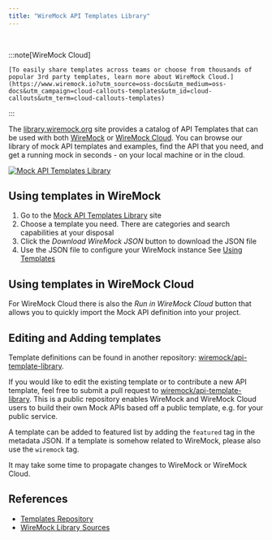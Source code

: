 ```yaml
---
title: "WireMock API Templates Library"
---
```



<br>


:::note[WireMock Cloud]

    [To easily share templates across teams or choose from thousands of popular 3rd party templates, learn more about WireMock Cloud.](https://www.wiremock.io?utm_source=oss-docs&utm_medium=oss-docs&utm_campaign=cloud-callouts-templates&utm_id=cloud-callouts&utm_term=cloud-callouts-templates)

:::


The [library.wiremock.org](https://library.wiremock.org) site provides a catalog of API Templates
that can be used with both
[WireMock](https://wiremock.org/) or [WireMock Cloud](https://wiremock.io).
You can browse our library of mock API templates and examples,
find the API that you need,
and get a running mock in seconds - on your local machine or in the cloud.

[![Mock API Templates Library](https://library.wiremock.org/images/logo/template-library-wide.png)](https://library.wiremock.org/)

## Using templates in WireMock

1. Go to the [Mock API Templates Library](https://library.wiremock.org) site
2. Choose a template you need. There are categories and search capabilities at your disposal
3. Click the _Download WireMock JSON_ button to download the JSON file
4. Use the JSON file to configure your WireMock instance
   See [Using Templates](usage/)

## Using templates in WireMock Cloud

<!-- TODO: Replace by the page -->

For WireMock Cloud there is also the _Run in WireMock Cloud_ button that
allows you to quickly import the Mock API definition into your project.

## Editing and Adding templates

Template definitions can be found in another repository:
[wiremock/api-template-library](https://github.com/wiremock/api-template-library).

If you would like to edit the existing template
or to contribute a new API template,
feel free to submit a pull request to
[wiremock/api-template-library](https://github.com/wiremock/api-template-library).
This is a public repository enables WireMock and WireMock Cloud users 
to build their own Mock APIs based off a public template,
e.g. for your public service.

A template can be added to featured list by adding the `featured` tag in the metadata JSON.
If a template is somehow related to WireMock, please also use the `wiremock` tag.

It may take some time to propagate changes to
WireMock or WireMock Cloud.

## References

- [Templates Repository](https://github.com/wiremock/api-template-library)
- [WireMock Library Sources](https://github.com/wiremock/library.wiremock.org-sources)
